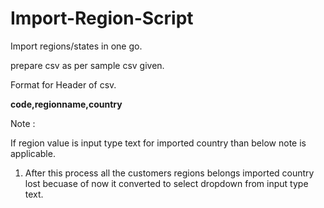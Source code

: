 # Import-Region-Script

Import regions/states in one go.

prepare csv as per sample csv given.

Format for Header of csv.

<b>code,regionname,country</b>

Note :

 If region value is input type text for imported country than below note is applicable.  
 
 1) After this process all the customers regions belongs imported country lost becuase of now it converted to select dropdown from input type text.
 
